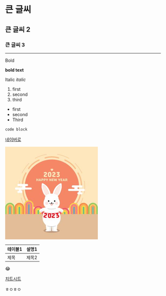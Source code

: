 # 큰 글씨
## 큰 글씨 2
### 큰 글씨 3

--- 

Bold

**bold text**

Italic
*italic*

1. first
2. second
3. third

- first
- second
- Third

```python
code block
```
[네이버로](https://www.naver.com/)

![대체 텍스트](image.jpg)

| 테이블1 | 설명1 |
| ------ | ------|
| 제목  |  제목2  |


:joy:

[치트시트](https://www.markdownguide.org/cheat-sheet/)


ㅎㅇㅎㅇ